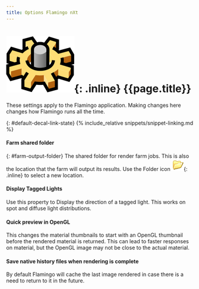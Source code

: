 ```yaml
---
title: Options Flamingo nXt
---
```

# ![images/options.svg](images/options.svg){: .inline} {{page.title}}
These settings apply to the Flamingo application.  Making changes here changes how Flamingo runs all the time.

{: #default-decal-link-state}
{% include_relative snippets/snippet-linking.md %}

#### Farm shared folder
{: #farm-output-folder}
The shared folder for render farm jobs. This is also the location that the farm will output its results. Use the Folder icon ![images/folderopen32x32.png](images/folderopen32x32.png){: .inline} to select a new location.

#### Display Tagged Lights
Use this property to Display the direction of a tagged light.  This works on spot and diffuse light distributions.

#### Quick preview in OpenGL
This changes the material thumbnails to start with an OpenGL thumbnail before the rendered material is returned.  This can lead to faster responses on material, but the OpenGL image may not be close to the actual material.

#### Save native history files when rendering is complete
By default Flamingo will cache the last image rendered in case there is a need to return to it in the future.
